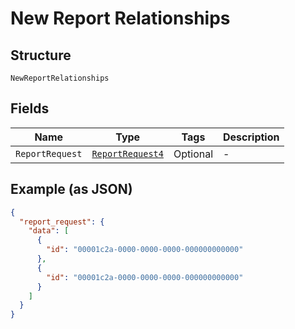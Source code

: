 
# New Report Relationships

## Structure

`NewReportRelationships`

## Fields

| Name | Type | Tags | Description |
|  --- | --- | --- | --- |
| `ReportRequest` | [`ReportRequest4`](../../doc/models/report-request-4.md) | Optional | - |

## Example (as JSON)

```json
{
  "report_request": {
    "data": [
      {
        "id": "00001c2a-0000-0000-0000-000000000000"
      },
      {
        "id": "00001c2a-0000-0000-0000-000000000000"
      }
    ]
  }
}
```

